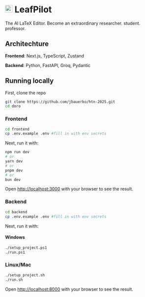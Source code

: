 # <img width="24" height="24" alt="leaf (1)" src="https://github.com/user-attachments/assets/4e96f8e3-6cc2-4683-863d-a6b400446134" /> LeafPilot
The AI LaTeX Editor. Become an extraordinary researcher. student. professor.

## Architechture
**Frontend**: Next.js, TypeScript, Zustand

**Backend**: Python, FastAPI, Groq, Pydantic

## Running locally
First, clone the repo
```bash
git clone https://github.com/jbauerko/htn-2025.git
cd doro
```
### Frontend
```bash
cd frontend
cp .env.example .env #fill in with env secrets
```
Next, run it with:
```bash
npm run dev
# or
yarn dev
# or
pnpm dev
# or
bun dev
```

Open [http://localhost:3000](http://localhost:3000) with your browser to see the result.

### Backend
```bash
cd backend
cp .env.example .env #fill in with env secrets
```
Next, run it with:
#### Windows
```bash
./setup_project.ps1
./run.ps1
```
### Linux/Mac
```bash
./setup_project.sh
./run.sh
```

Open [http://localhost:8000](http://localhost:8000) with your browser to see the result.
